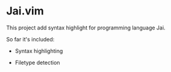 # Jai.vim

This project add syntax highlight for programming language Jai.

So far it's included:

* Syntax highlighting

* Filetype detection
